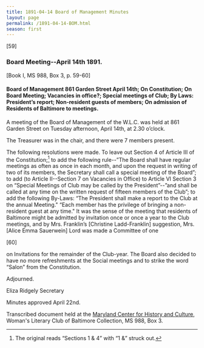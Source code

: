 ```yaml
---
title: 1891-04-14 Board of Management Minutes
layout: page
permalink: /1891-04-14-BOM.html
season: first
---
```


<style>
    #maincontent{
        font-size:1.4em;
    }
</style>
[59]

### Board Meeting--April 14th 1891.
[Book I, MS 988, Box 3, p. 59-60]

#### Board of Management 861 Garden Street April 14th; On Constitution; On Board Meeting; Vacancies in office?; Special meetings of Club; By Laws: President’s report; Non-resident guests of members; On admission of Residents of Baltimore to meetings.

A meeting of the Board of Management of the W.L.C. was held at 861 Garden Street on Tuesday afternoon, April 14th, at 2.30 o’clock.

The Treasurer was in the chair, and there were 7 members present.

The following resolutions were made. To leave out Section 4 of Article III of the Constitution;[^const] to add the following rule--”The Board shall have regular meetings as often as once in each month, and upon the request in writing of two of its members, the Secretary shall call a special meeting of the Board”; to add (to Article II--Section 7 on Vacancies in Office) to Article VI Section 3 on “Special Meetings of Club may be called by the President”--”and shall be called at any time on the written request of fifteen members of the Club”; to add the following By-Laws: “The President shall make a report to the Club at the annual Meeting." “Each member has the privilege of bringing a non-resident guest at any time." It was the sense of the meeting that residents of Baltimore might be admitted by invitation once or once a year to the Club meetings, and by Mrs. Franklin’s [Christine Ladd-Franklin] suggestion, Mrs. [Alice Emma Sauerwein] Lord was made a Committee of one

[^const]: The original reads “Sections 1 & 4” with “1 &” struck out.

[60]

on Invitations for the remainder of the Club-year. The Board also decided to have no more refreshments at the Social meetings and to strike the word “Salon” from the Constitution.

Adjourned.

Eliza Ridgely
Secretary

Minutes approved April 22nd.

Transcribed document held at the [Maryland Center for History and Culture](http://mdhs.org/), Woman's Literary Club of Baltimore Collection, MS 988, Box 3. 